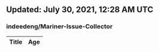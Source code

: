 ## Updated: July 30, 2021, 12:28 AM UTC


### indeedeng/Mariner-Issue-Collector
|**Title**|**Age**|
|:----|:----|